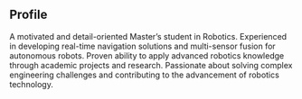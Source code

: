 ## Profile

A motivated and detail-oriented Master’s student in Robotics. Experienced in developing real-time navigation solutions and multi-sensor fusion for autonomous robots. Proven ability to apply advanced robotics knowledge through academic projects and research. Passionate about solving complex engineering challenges and contributing to the advancement of robotics technology.
